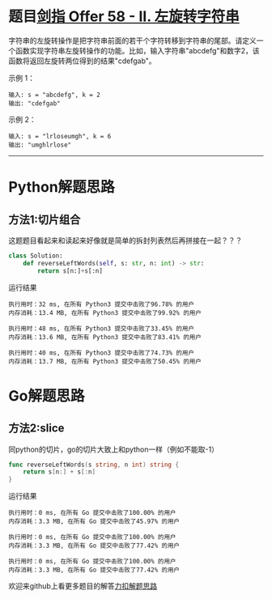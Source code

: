 # 题目[剑指 Offer 58 - II. 左旋转字符串](https://leetcode-cn.com/problems/zuo-xuan-zhuan-zi-fu-chuan-lcof/)

字符串的左旋转操作是把字符串前面的若干个字符转移到字符串的尾部。请定义一个函数实现字符串左旋转操作的功能。比如，输入字符串"abcdefg"和数字2，该函数将返回左旋转两位得到的结果"cdefgab"。

 

示例 1：

```
输入: s = "abcdefg", k = 2
输出: "cdefgab"
```



示例 2：

```
输入: s = "lrloseumgh", k = 6
输出: "umghlrlose"
```



*****

# Python解题思路

## 方法1:切片组合

这题题目看起来和读起来好像就是简单的拆封列表然后再拼接在一起？？？

```python
class Solution:
    def reverseLeftWords(self, s: str, n: int) -> str:
        return s[n:]+s[:n]
```

运行结果

```
执行用时：32 ms, 在所有 Python3 提交中击败了96.78% 的用户
内存消耗：13.4 MB, 在所有 Python3 提交中击败了99.92% 的用户

执行用时：48 ms, 在所有 Python3 提交中击败了33.45% 的用户
内存消耗：13.6 MB, 在所有 Python3 提交中击败了83.41% 的用户

执行用时：40 ms, 在所有 Python3 提交中击败了74.73% 的用户
内存消耗：13.7 MB, 在所有 Python3 提交中击败了50.45% 的用户
```



# Go解题思路

## 方法2:slice

同python的切片，go的切片大致上和python一样（例如不能取-1）

```go
func reverseLeftWords(s string, n int) string {
    return s[n:] + s[:n]
}
```

运行结果

```
执行用时：0 ms, 在所有 Go 提交中击败了100.00% 的用户
内存消耗：3.3 MB, 在所有 Go 提交中击败了45.97% 的用户

执行用时：0 ms, 在所有 Go 提交中击败了100.00% 的用户
内存消耗：3.3 MB, 在所有 Go 提交中击败了77.42% 的用户

执行用时：0 ms, 在所有 Go 提交中击败了100.00% 的用户
内存消耗：3.3 MB, 在所有 Go 提交中击败了77.42% 的用户
```



欢迎来github上看更多题目的解答[力扣解题思路](https://github.com/WRAllen/LeetCode)

  

